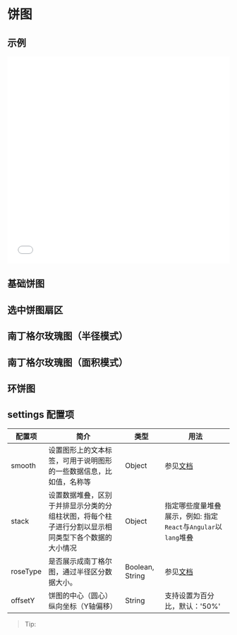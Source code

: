 # 饼图

## 示例

<iframe width="100%" height="470" src="//jsfiddle.net/vecharts/u9p0kvkq/embedded/result,html,js/?bodyColor=fff" allowfullscreen="allowfullscreen" frameborder="0"></iframe>


## 基础饼图

<vuep template="#basicPie" :options="{ theme: 'vue', lineNumbers: false }"></vuep>

<script v-pre type="text/x-template" id="basicPie">
<template>
  <ve-pie-chart :data="chartData" />
</template>

<script>
  module.exports = {
    created () {
      this.chartData = {
        dimensions: {
          name: '渠道',
          data: ['APP', 'PC', 'M端', '微信', '手Q', '小程序']
        },
        measures: [{
          name: 'PV',
          data: [40000, 27800, 22000, 20200, 15600, 13600]
        }]
      }
    }
  }
</script>

## 选中饼图扇区

<vuep template="#selectedModePie" :options="{ theme: 'vue', lineNumbers: false }"></vuep>

<script v-pre type="text/x-template" id="selectedModePie">
<template>
  <ve-pie-chart :data="chartData" :settings="chartSettings" />
</template>

<script>
  module.exports = {
    created () {
      this.chartData = {
        dimensions: {
          name: '渠道',
          data: ['APP', 'PC', 'M端', '微信', '手Q', '小程序']
        },
        measures: [{
          name: 'PV',
          data: [40000, 27800, 22000, 20200, 15600, 13600]
        }]
      }
      this.chartSettings = {
        selectedMode: 'single'
      }
    }
  }
</script>

## 南丁格尔玫瑰图（半径模式）

<vuep template="#radiusRose" :options="{ theme: 'vue', lineNumbers: false }"></vuep>

<script v-pre type="text/x-template" id="radiusRose">
<template>
  <ve-pie-chart :data="chartData" :settings="chartSettings" />
</template>

<script>
  module.exports = {
    created () {
      this.chartData = {
        dimensions: {
          name: '渠道',
          data: ['APP', 'PC', 'M端', '微信', '手Q', '小程序']
        },
        measures: [{
          name: 'PV',
          data: [40000, 27800, 22000, 20200, 15600, 13600]
        }]
      }
      this.chartSettings = {
        roseType: 'radius',
        radius: [30, 110]
      }
    }
  }
</script>

## 南丁格尔玫瑰图（面积模式）

<vuep template="#areaRose" :options="{ theme: 'vue', lineNumbers: false }"></vuep>

<script v-pre type="text/x-template" id="areaRose">
<template>
  <ve-pie-chart :data="chartData" :settings="chartSettings" />
</template>

<script>
  module.exports = {
    created () {
      this.chartData = {
        dimensions: {
          name: '渠道',
          data: ['APP', 'PC', 'M端', '微信', '手Q', '小程序']
        },
        measures: [{
          name: 'PV',
          data: [40000, 27800, 22000, 20200, 15600, 13600]
        }]
      }
      this.chartSettings = {
        roseType: 'area',
        radius: [30, 110]
      }
    }
  }
</script>

## 环饼图

<vuep template="#donutPie" :options="{ theme: 'vue', lineNumbers: false }"></vuep>

<script v-pre type="text/x-template" id="donutPie">
<template>
  <ve-pie-chart :data="chartData" :settings="chartSettings" />
</template>

<script>
  module.exports = {
    created () {
      this.chartData = [{
        dimensions: {
          name: '渠道',
          data: ['移动设备', 'PC']
        },
        measures: [{
          name: 'PV',
          data: [150000, 90000]
        }]
      }, {
        dimensions: {
          name: '渠道',
          data: ['APP', 'M端', '微信', '手Q', '小程序', 'PC']
        },
        measures: [{
          name: 'PV',
          data: [40000, 30000, 20000, 50000, 10000, 90000]
        }]
      }]
      this.chartSettings = [{
        selectedMode: 'single',
        radius: [0, '30%'],
        labelLine: {
          normal: {
            show: false
          }
        },
        label: {
          normal: {
            position: 'inner'
          }
        }
      }, {
        selectedMode: 'single',
        radius: ['40%', '55%']
      }]
    }
  }
</script>

## settings 配置项

| 配置项 | 简介 | 类型 | 用法 |
| --- | --- | --- | --- |
| smooth | 设置图形上的文本标签，可用于说明图形的一些数据信息，比如值，名称等 | Object | 参见[文档](https://echarts.apache.org/zh/option.html#series-line.smooth) |
| stack | 设置数据堆叠，区别于并排显示分类的分组柱状图，将每个柱子进行分割以显示相同类型下各个数据的大小情况 | Object | 指定哪些度量堆叠展示，例如: 指定`React`与`Angular`以`lang`堆叠 |
| roseType | 是否展示成南丁格尔图，通过半径区分数据大小。| Boolean, String | 参见[文档](https://echarts.apache.org/zh/option.html#series-pie.roseType) |
| offsetY | 饼图的中心（圆心）纵向坐标（Y轴偏移） | String | 支持设置为百分比，默认：'50%' |

> Tip: